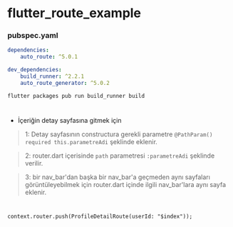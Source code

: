 # flutter_route_example

### pubspec.yaml
```yaml
dependencies:
    auto_route: ^5.0.1

dev_dependencies:
    build_runner: ^2.2.1
    auto_route_generator: ^5.0.2
```

```terminal              
flutter packages pub run build_runner build              
```    



#
- İçeriğin detay sayfasına gitmek için
> 1: Detay sayfasının constructura gerekli parametre `@PathParam() required this.parametreAdi` şeklinde eklenir.

> 2: router.dart içerisinde `path` parametresi `:parametreAdi` şeklinde verilir.

> 3: bir nav_bar'dan başka bir nav_bar'a geçmeden aynı sayfaları görüntüleyebilmek için router.dart içinde ilgili nav_bar'lara aynı sayfa eklenir.

#
```
context.router.push(ProfileDetailRoute(userId: "$index"));

```